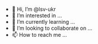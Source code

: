 - 👋 Hi, I’m @lsv-ukr
- 👀 I’m interested in ...
- 🌱 I’m currently learning ...
- 💞️ I’m looking to collaborate on ...
- 📫 How to reach me ...

<!---
lsv-ukr/lsv-ukr is a ✨ special ✨ repository because its `README.md` (this file) appears on your GitHub profile.
You can click the Preview link to take a look at your changes.
--->
